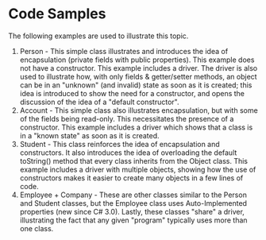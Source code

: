 ---
---
# Code Samples

The following examples are used to illustrate this topic.

1. Person - This simple class illustrates and introduces the idea of encapsulation (private fields with public properties). This example does not have a constructor. This example includes a driver. The driver is also used to illustrate how, with only fields & getter/setter methods, an object can be in an "unknown" (and invalid) state as soon as it is created; this idea is introduced to show the need for a constructor, and opens the discussion of the idea of a "default constructor". 
2. Account - This simple class also illustrates encapsulation, but with some of the fields being read-only. This necessitates the presence of a constructor. This example includes a driver which shows that a class is in a "known state" as soon as it is created. 
3. Student - This class reinforces the idea of encapsulation and constructors. It also introduces the idea of overloading the default toString() method that every class inherits from the Object class. This example includes a driver with multiple objects, showing how the use of constructors makes it easier to create many objects in a few lines of code. 
4. Employee + Company - These are other classes similar to the Person and Student classes, but the Employee class uses Auto-Implemented properties (new since C# 3.0). Lastly, these classes "share" a driver, illustrating the fact that any given "program" typically uses more than one class.


